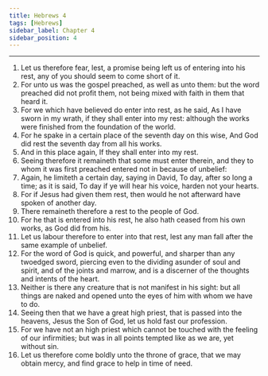 ```yaml
---
title: Hebrews 4
tags: [Hebrews]
sidebar_label: Chapter 4
sidebar_position: 4
---
```


---
1. Let us therefore fear, lest, a promise being left us of entering into his rest, any of you should seem to come short of it.
2. For unto us was the gospel preached, as well as unto them: but the word preached did not profit them, not being mixed with faith in them that heard it.
3. For we which have believed do enter into rest, as he said, As I have sworn in my wrath, if they shall enter into my rest: although the works were finished from the foundation of the world.
4. For he spake in a certain place of the seventh day on this wise, And God did rest the seventh day from all his works.
5. And in this place again, If they shall enter into my rest.
6. Seeing therefore it remaineth that some must enter therein, and they to whom it was first preached entered not in because of unbelief:
7. Again, he limiteth a certain day, saying in David, To day, after so long a time; as it is said, To day if ye will hear his voice, harden not your hearts.
8. For if Jesus had given them rest, then would he not afterward have spoken of another day.
9. There remaineth therefore a rest to the people of God.
10. For he that is entered into his rest, he also hath ceased from his own works, as God did from his.
11. Let us labour therefore to enter into that rest, lest any man fall after the same example of unbelief.
12. For the word of God is quick, and powerful, and sharper than any twoedged sword, piercing even to the dividing asunder of soul and spirit, and of the joints and marrow, and is a discerner of the thoughts and intents of the heart.
13. Neither is there any creature that is not manifest in his sight: but all things are naked and opened unto the eyes of him with whom we have to do.
14. Seeing then that we have a great high priest, that is passed into the heavens, Jesus the Son of God, let us hold fast our profession.
15. For we have not an high priest which cannot be touched with the feeling of our infirmities; but was in all points tempted like as we are, yet without sin.
16. Let us therefore come boldly unto the throne of grace, that we may obtain mercy, and find grace to help in time of need.